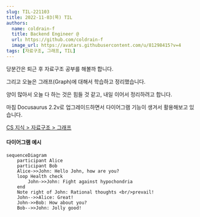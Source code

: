 ```yaml
---
slug: TIL-221103
title: 2022-11-03(목) TIL
authors:
  name: coldrain-f
  title: Backend Engineer @
  url: https://github.com/coldrain-f
  image_url: https://avatars.githubusercontent.com/u/81298415?v=4
tags: [자료구조, 그래프, TIL]
---
```

<!-- [](http://coldrain-f.netlify.app) <br/> -->

당분간은 퇴근 후 자료구조 공부를 해볼까 합니다.

그리고 오늘은 그래프(Graph)에 대해서 학습하고 정리했습니다.

양이 많아서 오늘 다 하는 것은 힘들 것 같고, 내일 이어서 정리하려고 합니다.

마침 Docusaurus 2.2v로 업그레이드하면서 다이어그램 기능이 생겨서 활용해보고 있습니다.

[CS 지식 > 자료구조 > 그래프](https://coldrain-f.netlify.app/cs/dataStructure/그래프) <br />

#### 다이어그램 예시
```mermaid
sequenceDiagram
    participant Alice
    participant Bob
    Alice->>John: Hello John, how are you?
    loop Health check
        John->>John: Fight against hypochondria
    end
    Note right of John: Rational thoughts <br/>prevail!
    John-->>Alice: Great!
    John->>Bob: How about you?
    Bob-->>John: Jolly good!
```
